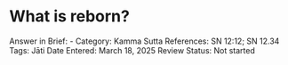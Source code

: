 # What is reborn?

Answer in Brief: -
 Category: Kamma
Sutta References: SN 12:12; SN 12.34
Tags: Jāti
Date Entered: March 18, 2025
Review Status: Not started